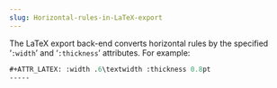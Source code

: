 ```yaml
---
slug: Horizontal-rules-in-LaTeX-export
---
```


The LaTeX export back-end converts horizontal rules by the specified ‘`:width`’ and ‘`:thickness`’ attributes. For example:

```lisp
#+ATTR_LATEX: :width .6\textwidth :thickness 0.8pt
-----
```
